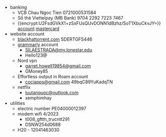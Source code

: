 - banking
    - VCB Chau Ngoc Tien 0721000531584
    - Số thẻ Viettelpay (MB Bank) 9704 2292 7223 7467 
    - {{encrypt:U2FsdGVkX1+zSxFUsQUvDONN1dBzhz/SoT1XbuCkvJY=}} [account](<account.md>) [mastercard](<mastercard.md>)
- website account
    - [blackhattorrent.com](http://blackhattorrent.com)  SDERTGFS446
    - [grammarly](<grammarly.md>) account
        - SILAESTRADA@my.lonestar.edu
        - Hello123@ 
    - Nord vpn 
        - garret.howell19854@gmail.com
        - GMoney85
    - Effortless output in Roam account
        - cociapps@gmail.com
49bqC89YuKadqTN
    - netflix
        - luutanquoc@outlook.com
        - xemphimhay
- utilities
    - electric number PE04000012397
    - modem wifi 4/2023
        - t008_gftth_trucntt291
        - DSNW254d0688
    - H20 - 12041463030
